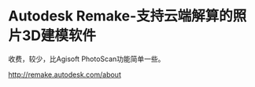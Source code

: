 # Autodesk Remake-支持云端解算的照片3D建模软件

收费，较少，比Agisoft PhotoScan功能简单一些。

http://remake.autodesk.com/about

